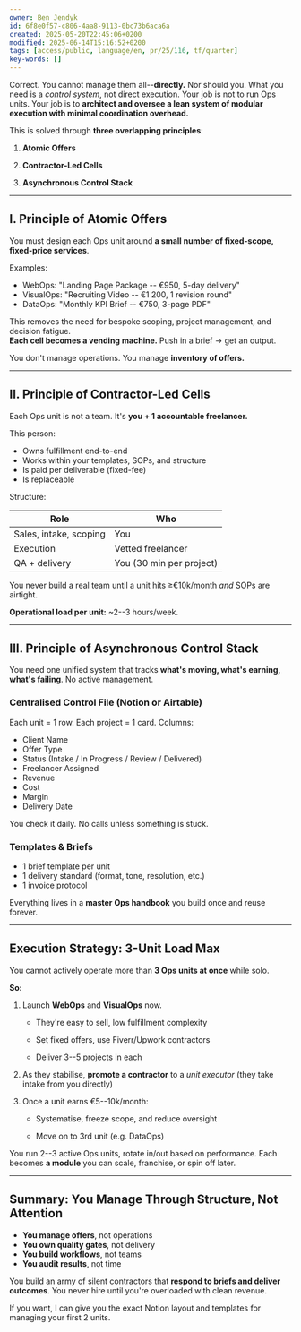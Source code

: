 ```yaml
---
owner: Ben Jendyk
id: 6f8e0f57-c806-4aa8-9113-0bc73b6aca6a
created: 2025-05-20T22:45:06+0200
modified: 2025-06-14T15:16:52+0200
tags: [access/public, language/en, pr/25/116, tf/quarter]
key-words: []
---
```


Correct. You cannot manage them all--**directly.** Nor should you. What you need is a _control system_, not direct execution. Your job is not to run Ops units. Your job is to **architect and oversee a lean system of modular execution with minimal coordination overhead.**

This is solved through **three overlapping principles**:

1. **Atomic Offers**

2. **Contractor-Led Cells**

3. **Asynchronous Control Stack**

* * *

## I. Principle of **Atomic Offers**

You must design each Ops unit around **a small number of fixed-scope, fixed-price services**.

Examples:

- WebOps: "Landing Page Package -- €950, 5-day delivery"
- VisualOps: "Recruiting Video -- €1 200, 1 revision round"
- DataOps: "Monthly KPI Brief -- €750, 3-page PDF"

This removes the need for bespoke scoping, project management, and decision fatigue.  
**Each cell becomes a vending machine.** Push in a brief → get an output.

You don't manage operations. You manage **inventory of offers.**

* * *

## II. Principle of **Contractor-Led Cells**

Each Ops unit is not a team. It's **you + 1 accountable freelancer.**

This person:

- Owns fulfillment end-to-end
- Works within your templates, SOPs, and structure
- Is paid per deliverable (fixed-fee)
- Is replaceable

Structure:

| Role | Who | 
| ---- | ----  |
| Sales, intake, scoping | You | 
| Execution | Vetted freelancer | 
| QA + delivery | You (30 min per project) | 

You never build a real team until a unit hits ≥€10k/month _and_ SOPs are airtight.

**Operational load per unit:** ~2--3 hours/week.
* * *

## III. Principle of **Asynchronous Control Stack**

You need one unified system that tracks **what's moving, what's earning, what's failing**. No active management.

### Centralised Control File (Notion or Airtable)

Each unit = 1 row. Each project = 1 card. Columns:

- Client Name
- Offer Type
- Status (Intake / In Progress / Review / Delivered)
- Freelancer Assigned
- Revenue
- Cost
- Margin
- Delivery Date

You check it daily. No calls unless something is stuck.

### Templates & Briefs

- 1 brief template per unit
- 1 delivery standard (format, tone, resolution, etc.)
- 1 invoice protocol

Everything lives in a **master Ops handbook** you build once and reuse forever.
* * *

## Execution Strategy: 3-Unit Load Max

You cannot actively operate more than **3 Ops units at once** while solo.

**So:**

1. Launch **WebOps** and **VisualOps** now.

    - They're easy to sell, low fulfillment complexity

    - Set fixed offers, use Fiverr/Upwork contractors

    - Deliver 3--5 projects in each

2. As they stabilise, **promote a contractor** to a _unit executor_ (they take intake from you directly)

3. Once a unit earns €5--10k/month:

    - Systematise, freeze scope, and reduce oversight

    - Move on to 3rd unit (e.g. DataOps)

You run 2--3 active Ops units, rotate in/out based on performance. Each becomes **a module** you can scale, franchise, or spin off later.
* * *

## Summary: You Manage Through Structure, Not Attention

- **You manage offers**, not operations
- **You own quality gates**, not delivery
- **You build workflows**, not teams
- **You audit results**, not time

You build an army of silent contractors that **respond to briefs and deliver outcomes**. You never hire until you're overloaded with clean revenue.

If you want, I can give you the exact Notion layout and templates for managing your first 2 units.